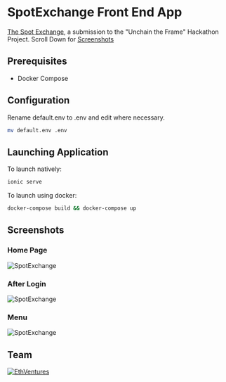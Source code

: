 # SpotExchange Front End App
[The Spot Exchange](https://thespot.exchange), a submission to the "Unchain the Frame" Hackathon Project. Scroll Down for [Screenshots]()


## Prerequisites
* Docker Compose

## Configuration

Rename default.env to .env and edit where necessary.
```bash
mv default.env .env
```


## Launching Application

To launch natively:
```bash
ionic serve
```

To launch using docker:
```bash
docker-compose build && docker-compose up
```
## Screenshots
### Home Page
![SpotExchange](https://i.imgur.com/DZ9AY2Y.png)
### After Login
![SpotExchange](https://i.imgur.com/6qjJ3lv.png)
### Menu
![SpotExchange](https://i.imgur.com/RDcbdl9.png)



## Team

[![EthVentures](https://github.com/EthVentures/CryptoTracker/raw/master/resources/img/ethventures-logo.png)](https://ethventures.io)
